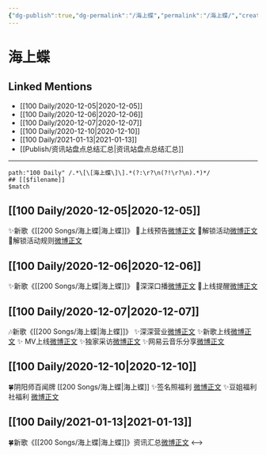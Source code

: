 ```yaml
---
{"dg-publish":true,"dg-permalink":"/海上蝶","permalink":"/海上蝶/","created":"2023-04-08T17:26:50.906+08:00","updated":"2023-04-10T15:49:01.355+08:00"}
---
```


# 海上蝶

## Linked Mentions
- [[100 Daily/2020-12-05\|2020-12-05]]
- [[100 Daily/2020-12-06\|2020-12-06]]
- [[100 Daily/2020-12-07\|2020-12-07]]
- [[100 Daily/2020-12-10\|2020-12-10]]
- [[100 Daily/2021-01-13\|2021-01-13]]
- [[Publish/资讯站盘点总结汇总\|资讯站盘点总结汇总]]


---

```expander
path:"100 Daily" /.*\[\[海上蝶\]\].*(?:\r?\n(?!\r?\n).*)*/
## [[$filename]]
$match
```
## [[100 Daily/2020-12-05\|2020-12-05]]
✨新歌《[[200 Songs/海上蝶\|海上蝶]]》
💫上线预告[微博正文](https://m.weibo.cn/6466290670/4578883678765286?mark_id=999_reallog_mark_ad%3A999%7CWeiboADNatural)
💫解锁活动[微博正文](https://m.weibo.cn/6466290670/4578892944254452?mark_id=999_reallog_mark_ad%3A999%7CWeiboADNatural)
💫解锁活动规则[微博正文](https://m.weibo.cn/6466290670/4578917911890893?mark_id=999_reallog_mark_ad%3A999%7CWeiboADNatural)
## [[100 Daily/2020-12-06\|2020-12-06]]
✨新歌《[[200 Songs/海上蝶\|海上蝶]]》
💫深深口播[微博正文](https://m.weibo.cn/6466290670/4579215372453631)
💫上线提醒[微博正文](https://m.weibo.cn/6466290670/4579233362357554)
## [[100 Daily/2020-12-07\|2020-12-07]]
🎶新歌《[[200 Songs/海上蝶\|海上蝶]]》
✨深深营业[微博正文](https://m.weibo.cn/6466290670/4579470801371672)
✨新歌上线[微博正文](https://m.weibo.cn/6466290670/4579288568047959)
✨ MV上线[微博正文](https://m.weibo.cn/6466290670/4579470256638931)
✨独家采访[微博正文](https://m.weibo.cn/6466290670/4579476752575092)
✨网易云音乐分享[微博正文](https://m.weibo.cn/6466290670/4579292996701561)
## [[100 Daily/2020-12-10\|2020-12-10]]
🍀阴阳师百闻牌 [[200 Songs/海上蝶\|海上蝶]]
✨签名照福利 [微博正文](https://weibo.com/6466290670/JxRoQ7ZcG)
✨豆姐福利社福利 [微博正文](https://weibo.com/6466290670/JxR0OwcpV)
## [[100 Daily/2021-01-13\|2021-01-13]]
🍀新歌《[[200 Songs/海上蝶\|海上蝶]]》资讯汇总[微博正文](https://m.weibo.cn/6466290670/4592954364401531)
<-->